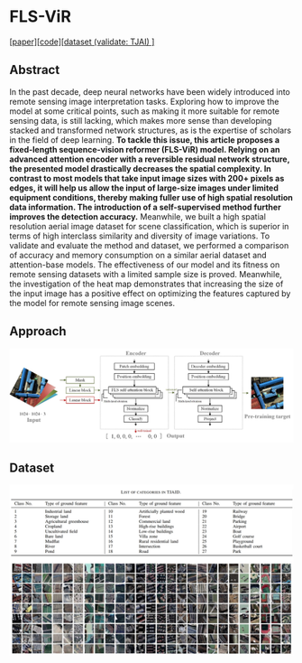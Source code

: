 # FLS-ViR
[[paper]](https://ieeexplore.ieee.org/abstract/document/10479472)[[code]](https://github.com/LinHe1995/FLS-ViR)[[dataset \(validate: TJAI) ]](https://pan.baidu.com/s/1Tlinp4EPy8RGLSCFeL562Q)

## Abstract
In the past decade, deep neural networks have been widely introduced into remote sensing image interpretation tasks. Exploring how to improve the model at some critical points, such as making it more suitable for remote sensing data, is still lacking, which makes more sense than developing stacked and transformed network structures, as is the expertise of scholars in the field of deep learning. **To tackle this issue, this article proposes a fixed-length sequence-vision reformer (FLS-ViR) model. Relying on an advanced attention encoder with a reversible residual network structure, the presented model drastically decreases the spatial complexity. In contrast to most models that take input image sizes with 200+ pixels as edges, it will help us allow the input of large-size images under limited equipment conditions, thereby making fuller use of high spatial resolution data information. The introduction of a self-supervised method further improves the detection accuracy.** Meanwhile, we built a high spatial resolution aerial image dataset for scene classification, which is superior in terms of high interclass similarity and diversity of image variations. To validate and evaluate the method and dataset, we performed a comparison of accuracy and memory consumption on a similar aerial dataset and attention-base models. The effectiveness of our model and its fitness on remote sensing datasets with a limited sample size is proved. Meanwhile, the investigation of the heat map demonstrates that increasing the size of the input image has a positive effect on optimizing the features captured by the model for remote sensing image scenes.

## Approach
![structure](/structure.jpg)

## Dataset
![dataset](/TJAID.jpg)
